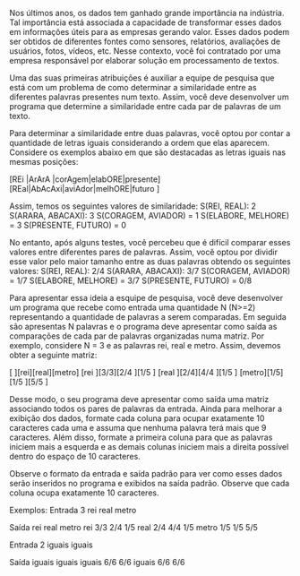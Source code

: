 Nos últimos anos, os dados tem ganhado grande importância na indústria. Tal importância está associada a capacidade de transformar esses dados em informações úteis para as empresas gerando valor. Esses dados podem ser obtidos de diferentes fontes como sensores, relatórios, avaliações de usuários, fotos, vídeos, etc. Nesse contexto, você foi contratado por uma empresa responsável por elaborar solução em processamento de textos.

Uma das suas primeiras atribuições é auxiliar a equipe de pesquisa que está com um problema de como determinar a similaridade entre as diferentes palavras presentes num texto. Assim, você deve desenvolver um programa que determine a similaridade entre cada par de palavras de um texto.

Para determinar a similaridade entre duas palavras, você optou por contar a quantidade de letras iguais considerando a ordem que elas aparecem. Considere os exemplos abaixo em que são destacadas as letras iguais nas mesmas posições:

[REi |ArArA  |corAgem|elabORE|presente]
[REal|AbAcAxi|aviAdor|melhORE|futuro  ]

Assim, temos os seguintes valores de similaridade:
    S(REI, REAL): 2
    S(ARARA, ABACAXI): 3
    S(CORAGEM, AVIADOR) = 1
    S(ELABORE, MELHORE) = 3
    S(PRESENTE, FUTURO) = 0

No entanto, após alguns testes, você percebeu que é difícil comparar esses valores entre diferentes pares de palavras. Assim, você optou por dividir esse valor pelo maior tamanho entre as duas palavras obtendo os seguintes valores:
    S(REI, REAL): 2/4
    S(ARARA, ABACAXI): 3/7
    S(CORAGEM, AVIADOR) = 1/7
    S(ELABORE, MELHORE) = 3/7
    S(PRESENTE, FUTURO) = 0/8

Para apresentar essa ideia a esquipe de pesquisa, você deve desenvolver um programa que recebe como entrada uma quantidade N (N>=2) representando a quantidade de palavras a serem comparadas. Em seguida são apresentas N palavras e o programa deve apresentar como saída as comparações de cada par de palavras organizadas numa matriz. Por exemplo, considere N = 3 e as palavras rei, real e metro. Assim, devemos obter a seguinte matriz:

[     ][rei][real][metro]
[rei  ][3/3][2/4 ][1/5  ]
[real ][2/4][4/4 ][1/5  ]
[metro][1/5][1/5 ][5/5  ]

Desse modo, o seu programa deve apresentar como saída uma matriz associando todos os pares de palavras da entrada. Ainda para melhorar a exibição dos dados, formate cada coluna para ocupar exatamente 10 caracteres cada uma e assuma que nenhuma palavra terá mais que 9 caracteres. Além disso, formate a primeira coluna para que as palavras iniciem mais a esquerda e as demais colunas iniciem mais a direita possível dentro do espaço de 10 caracteres.

Observe o formato da entrada e saída padrão para ver como esses dados serão inseridos no programa e exibidos na saída padrão. Observe que cada coluna ocupa exatamente 10 caracteres.

Exemplos:
Entrada
3
rei
real
metro

Saída
                 rei      real     metro
rei              3/3       2/4       1/5
real             2/4       4/4       1/5
metro            1/5       1/5       5/5

Entrada
2
iguais
iguais

Saída
              iguais    iguais
iguais           6/6       6/6
iguais           6/6       6/6
